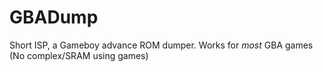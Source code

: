 # GBADump

Short ISP, a Gameboy advance ROM dumper. Works for *most* GBA games (No complex/SRAM using games)
